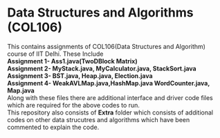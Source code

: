 # Data Structures and Algorithms (COL106)
This contains assignments of COL106(Data Structures and Algorithm) course of IIT Delhi. These Include <br />
**Assignment 1- Ass1.java(TwoDBlock Matrix) <br />
Assignment 2- MyStack.java, MyCalculator.java, StackSort.java <br />
Assignment 3- BST.java, Heap.java, Election.java <br />
Assignment 4- WeakAVLMap.java,HashMap.java WordCounter.java, Map.java  <br />**
Along with these files there are additional interface and driver code files which are required for the above codes to run.<br />
This repository also consists of **Extra** folder which consists of additional codes on other data strucutres and algorithms which have been commented to explain the code.
